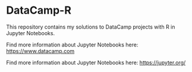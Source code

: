 # DataCamp-R

This repository contains my solutions to DataCamp projects with R in Jupyter Notebooks.

Find more information about Jupyter Notebooks here: https://www.datacamp.com

Find more information about Jupyter Notebooks here: https://jupyter.org/

